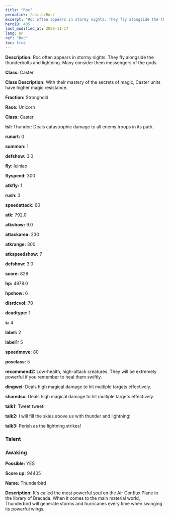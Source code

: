 ```yaml
---
title: "Roc"
permalink: /units/Roc/
excerpt: "Roc often appears in stormy nights. They fly alongside the thunderbolts and lightning. Many consider them messengers of the gods."
heroID: 405
last_modified_at: 2020-11-17
lang: en
ref: "Roc"
toc: true
---
```

 **Description:** Roc often appears in stormy nights. They fly alongside the thunderbolts and lightning. Many consider them messengers of the gods.

 **Class:** Caster

 **Class Description:** With their mastery of the secrets of magic, Caster units have higher magic resistance.

 **Fraction:** Stronghold

 **Race:** Unicorn

 **Class:** Caster

 **tsl:** Thunder: Deals catastrophic damage to all enemy troops in its path.

 **runart:** 0

 **summon:** 1

 **defshow:** 3.0

 **fly:** leiniao

 **flyspeed:** 300

 **atkfly:** 1

 **rush:** 3

 **speedattack:** 60

 **atk:** 792.0

 **atkshow:** 9.0

 **attackarea:** 230

 **atkrange:** 300

 **atkspeedshow:** 7

 **defshow:** 3.0

 **score:** 828

 **hp:** 4978.0

 **hpshow:** 6

 **disrdcvol:** 70

 **deadtype:** 1

 **s:** 4

 **label:** 2

 **label1:** 5

 **speedmove:** 80

 **posclass:** 5

 **recommend2:** Low-health, high-attack creatures. They will be extremely powerful if you remember to heal them swiftly.

 **dingwei:** Deals high magical damage to hit multiple targets effectively.

 **sharedsc:** Deals high magical damage to hit multiple targets effectively.

 **talk1:** Tweet tweet!

 **talk2:** I will fill the skies above us with thunder and lightning!

 **talk3:** Perish as the lightning strikes!

### Talent
### Awaking
 **Possible:** YES

 **Score up:** 94405

 **Name:** Thunderbird

 **Description:** It's called the most powerful soul on the Air Conflux Plane in the library of Bracada. When it comes to the main material world, Thunderbird will generate storms and hurricanes every time when swinging its powerful wings.


